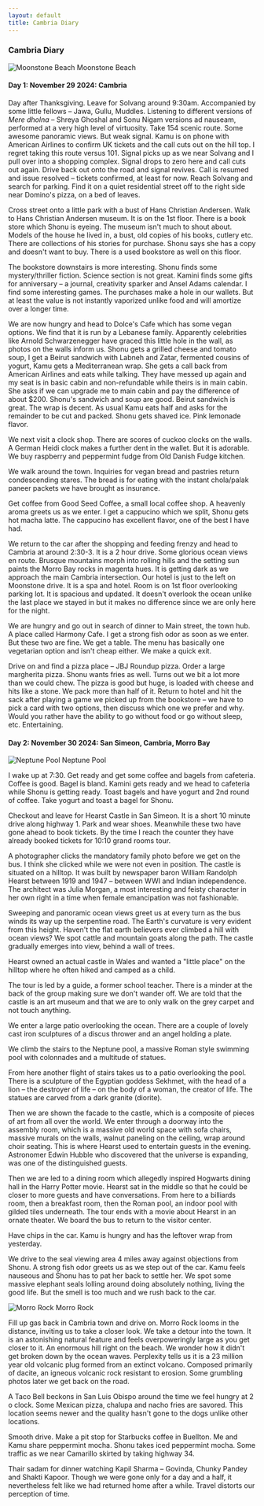 ```yaml
---
layout: default
title: Cambria Diary
---
```


### Cambria Diary

![Moonstone Beach](../../../img/cambria.jpg)
<span class="credit">Moonstone Beach</span>

#### Day 1: November 29 2024: Cambria

Day after Thanksgiving. Leave for Solvang around 9:30am. Accompanied by some little fellows – Jawa, Gullu, Muddles. Listening to different versions of *Mere dholna* – Shreya Ghoshal and Sonu Nigam versions ad nauseam, performed at a very high level of virtuosity. Take 154 scenic route. Some awesome panoramic views. But weak signal. Kamu is on phone with American Airlines to confirm UK tickets and the call cuts out on the hill top. I regret taking this route versus 101. Signal picks up as we near Solvang and I pull over into a shopping complex. Signal drops to zero here and call cuts out again. Drive back out onto the road and signal revives. Call is resumed and issue resolved – tickets confirmed, at least for now. Reach Solvang and search for parking. Find it on a quiet residential street off to the right side near Domino's pizza, on a bed of leaves.  

Cross street onto a little park with a bust of Hans Christian Andersen. Walk to Hans Christian Andersen museum. It is on the 1st floor. There is a book store which Shonu is eyeing. The museum isn't much to shout about. Models of the house he lived in, a bust, old copies of his books, cutlery etc. There are collections of his stories for purchase. Shonu says she has a copy and doesn't want to buy. There is a used bookstore as well on this floor. 

The bookstore downstairs is more interesting. Shonu finds some mystery/thriller fiction. Science section is not great. Kamini finds some gifts for anniversary – a journal, creativity sparker and Ansel Adams calendar. I find some interesting games. The purchases make a hole in our wallets. But at least the value is not instantly vaporized unlike food and will amortize over a longer time.

We are now hungry and head to Dolce's Cafe which has some vegan options. We find that it is run by a Lebanese family. Apparently celebrities like Arnold Schwarzenegger have graced this little hole in the wall, as photos on the walls inform us. Shonu gets a grilled cheese and tomato soup, I get a Beirut sandwich with Labneh and Zatar, fermented cousins of yogurt, Kamu gets a Mediterranean wrap. She gets a call back from American Airlines and eats while talking. They have messed up again and my seat is in basic cabin and non-refundable while theirs is in main cabin. She asks if we can upgrade me to main cabin and pay the difference of about $200. Shonu's sandwich and soup are good. Beirut sandwich is great. The wrap is decent. As usual Kamu eats half and asks for the remainder to be cut and packed. Shonu gets shaved ice. Pink lemonade flavor. 

We next visit a clock shop. There are scores of cuckoo clocks on the walls. A German Heidi clock makes a further dent in the wallet. But it is adorable. We buy raspberry and peppermint fudge from Old Danish Fudge kitchen. 

We walk around the town. Inquiries for vegan bread and pastries return condescending stares. The bread is for eating with the instant chola/palak paneer packets we have brought as insurance. 

Get coffee from Good Seed Coffee, a small local coffee shop. A heavenly aroma greets us as we enter. I get a cappucino which we split, Shonu gets hot macha latte. The cappucino has excellent flavor, one of the best I have had. 

We return to the car after the shopping and feeding frenzy and head to Cambria at around 2:30-3. It is a 2 hour drive. Some glorious ocean views en route. Brusque mountains morph into rolling hills and the setting sun paints the Morro Bay rocks in magenta hues. It is getting dark as we approach the main Cambria intersection. Our hotel is just to the left on Moonstone drive. It is a spa and hotel. Room is on 1st floor overlooking parking lot. It is spacious and updated. It doesn't overlook the ocean unlike the last place we stayed in but it makes no difference since we are only here for the night. 

We are hungry and go out in search of dinner to Main street, the town hub. A place called Harmony Cafe. I get a strong fish odor as soon as we enter. But these two are fine. We get a table. The menu has basically one vegetarian option and isn't cheap either. We make a quick exit. 

Drive on and find a pizza place – JBJ Roundup pizza. Order a large margherita pizza. Shonu wants fries as well. Turns out we bit a lot more than we could chew. The pizza is good but huge, is loaded with cheese and hits like a stone. We pack more than half of it. Return to hotel and hit the sack after playing a game we picked up from the bookstore – we have to pick a card with two options, then discuss which one we prefer and why. Would you rather have the ability to go without food or go without sleep, etc. Entertaining. 
  
#### Day 2: November 30 2024: San Simeon, Cambria, Morro Bay

![Neptune Pool](../../../img/neptune-pool.jpg)
<span class="credit">Neptune Pool</span>

I wake up at 7:30. Get ready and get some coffee and bagels from cafeteria. Coffee is good. Bagel is bland. Kamini gets ready and we head to cafeteria while Shonu is getting ready. Toast bagels and have yogurt and 2nd round of coffee. Take yogurt and toast a bagel for Shonu. 

Checkout and leave for Hearst Castle in San Simeon. It is a short 10 minute drive along highway 1. Park and wear shoes. Meanwhile these two have gone ahead to book tickets. By the time I reach the counter they have already booked tickets for 10:10 grand rooms tour. 

A photographer clicks the mandatory family photo before we get on the bus. I think she clicked while we were not even in position. The castle is situated on a hilltop. It was built by newspaper baron William Randolph Hearst between 1919 and 1947 – between WWI and Indian independence. The architect was Julia Morgan, a most interesting and feisty character in her own right in a time when female emancipation was not fashionable. 

Sweeping and panoramic ocean views greet us at every turn as the bus winds its way up the serpentine road. The Earth's curvature is very evident from this height. Haven't the flat earth believers ever climbed a hill with ocean views? We spot cattle and mountain goats along the path. The castle gradually emerges into view, behind a wall of trees. 

Hearst owned an actual castle in Wales and wanted a "little place" on the hilltop where he often hiked and camped as a child. 

The tour is led by a guide, a former school teacher. There is a minder at the back of the group making sure we don't wander off. We are told that the castle is an art museum and that we are to only walk on the grey carpet and not touch anything. 

We enter a large patio overlooking the ocean. There are a couple of lovely cast iron sculptures of a discus thrower and an angel holding a plate. 

We climb the stairs to the Neptune pool, a massive Roman style swimming pool with colonnades and a multitude of statues. 

From here another flight of stairs takes us to a patio overlooking the pool. There is a sculpture of the Egyptian goddess Sekhmet, with the head of a lion – the destroyer of life – on the body of a woman, the creator of life. The statues are carved from a dark granite (diorite). 

Then we are shown the facade to the castle, which is a composite of pieces of art from all over the world. We enter through a doorway into the assembly room, which is a massive old world space with sofa chairs, massive murals on the walls, walnut paneling on the ceiling, wrap around choir seating. This is where Hearst used to entertain guests in the evening. Astronomer Edwin Hubble who discovered that the universe is expanding, was one of the distinguished guests. 

Then we are led to a dining room which allegedly inspired Hogwarts dining hall in the Harry Potter movie. Hearst sat in the middle so that he could be closer to more guests and have conversations. From here to a billiards room, then a breakfast room, then the Roman pool, an indoor pool with gilded tiles underneath. The tour ends with a movie about Hearst in an ornate theater. We board the bus to return to the visitor center. 

Have chips in the car. Kamu is hungry and has the leftover wrap from yesterday.

We drive to the seal viewing area 4 miles away against objections from Shonu. A strong fish odor greets us as we step out of the car. Kamu feels nauseous and Shonu has to pat her back to settle her. We spot some massive elephant seals lolling around doing absolutely nothing, living the good life. But the smell is too much and we rush back to the car. 

![Morro Rock](../../../img/morro-rock.jpg)
<span class="credit">Morro Rock</span>

Fill up gas back in Cambria town and drive on. Morro Rock looms in the distance, inviting us to take a closer look. We take a detour into the town. It is an astonishing natural feature and feels overpoweringly large as you get closer to it. An enormous hill right on the beach. We wonder how it didn't get broken down by the ocean waves. Perplexity tells us it is a 23 million year old volcanic plug formed from an extinct volcano. Composed primarily of dacite, an igneous volcanic rock resistant to erosion. Some grumbling photos later we get back on the road.

A Taco Bell beckons in San Luis Obispo around the time we feel hungry at 2 o clock. Some Mexican pizza, chalupa and nacho fries are savored. This location seems newer and the quality hasn't gone to the dogs unlike other locations.  

Smooth drive. Make a pit stop for Starbucks coffee in Buellton. Me and Kamu share peppermint mocha. Shonu takes iced peppermint mocha. Some traffic as we near Camarillo skirted by taking highway 34. 

Thair sadam for dinner watching Kapil Sharma – Govinda, Chunky Pandey and Shakti Kapoor. Though we were gone only for a day and a half, it nevertheless felt like we had returned home after a while. Travel distorts our perception of time. 